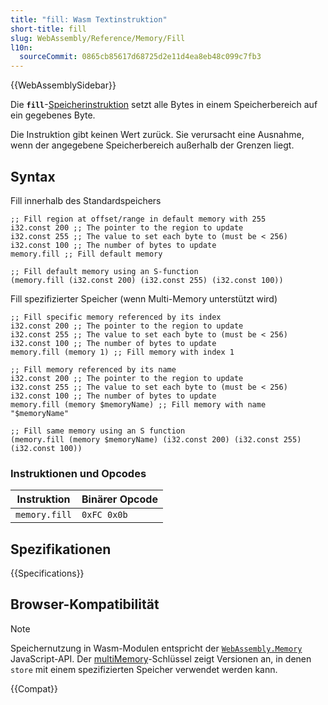 ```yaml
---
title: "fill: Wasm Textinstruktion"
short-title: fill
slug: WebAssembly/Reference/Memory/Fill
l10n:
  sourceCommit: 0865cb85617d68725d2e11d4ea8eb48c099c7fb3
---
```


{{WebAssemblySidebar}}

Die **`fill`**-[Speicherinstruktion](/de/docs/WebAssembly/Reference/Memory) setzt alle Bytes in einem Speicherbereich auf ein gegebenes Byte.

Die Instruktion gibt keinen Wert zurück. Sie verursacht eine Ausnahme, wenn der angegebene Speicherbereich außerhalb der Grenzen liegt.

## Syntax

Fill innerhalb des Standardspeichers

```wasm
;; Fill region at offset/range in default memory with 255
i32.const 200 ;; The pointer to the region to update
i32.const 255 ;; The value to set each byte to (must be < 256)
i32.const 100 ;; The number of bytes to update
memory.fill ;; Fill default memory

;; Fill default memory using an S-function
(memory.fill (i32.const 200) (i32.const 255) (i32.const 100))
```

Fill spezifizierter Speicher (wenn Multi-Memory unterstützt wird)

```wasm
;; Fill specific memory referenced by its index
i32.const 200 ;; The pointer to the region to update
i32.const 255 ;; The value to set each byte to (must be < 256)
i32.const 100 ;; The number of bytes to update
memory.fill (memory 1) ;; Fill memory with index 1

;; Fill memory referenced by its name
i32.const 200 ;; The pointer to the region to update
i32.const 255 ;; The value to set each byte to (must be < 256)
i32.const 100 ;; The number of bytes to update
memory.fill (memory $memoryName) ;; Fill memory with name "$memoryName"

;; Fill same memory using an S function
(memory.fill (memory $memoryName) (i32.const 200) (i32.const 255) (i32.const 100))
```

### Instruktionen und Opcodes

| Instruktion   | Binärer Opcode |
| ------------- | -------------- |
| `memory.fill` | `0xFC 0x0b`    |

## Spezifikationen

{{Specifications}}

## Browser-Kompatibilität

> [!NOTE]
> Speichernutzung in Wasm-Modulen entspricht der [`WebAssembly.Memory`](/de/docs/WebAssembly/JavaScript_interface/Memory) JavaScript-API.
> Der [multiMemory](#webassembly.multimemory)-Schlüssel zeigt Versionen an, in denen `store` mit einem spezifizierten Speicher verwendet werden kann.

{{Compat}}
